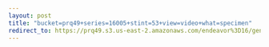 ```yaml
---
layout: post
title: "bucket=prq49+series=16005+stint=53+view=video+what=specimen"
redirect_to: https://prq49.s3.us-east-2.amazonaws.com/endeavor%3D16/genomes/stage%3D0%2Bwhat%3Dgenerated/stint%3D53/series%3D16005/a%3Dgenome%2Bcriteria%3Dabundance%2Bmorph%3Dwildtype%2Bproc%3D0%2Bseries%3D16005%2Bstint%3D53%2Bthread%3D0%2Bvariation%3Dmaster%2Bext%3D.json.gz
---
```

